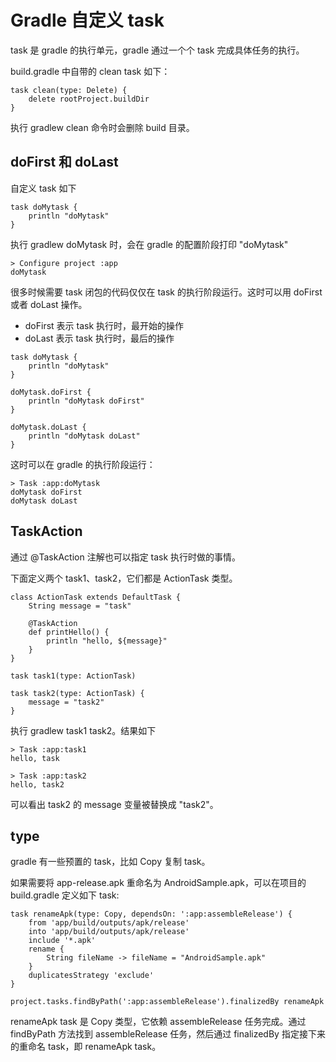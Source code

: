 # Gradle 自定义 task

task 是 gradle 的执行单元，gradle 通过一个个 task 完成具体任务的执行。

build.gradle 中自带的 clean task 如下：

```
task clean(type: Delete) {
    delete rootProject.buildDir
}
```

执行 gradlew clean 命令时会删除 build 目录。

## doFirst 和 doLast

自定义 task 如下

```
task doMytask {
    println "doMytask"
}
```

执行 gradlew doMytask 时，会在 gradle 的配置阶段打印 "doMytask"

```
> Configure project :app
doMytask
```

很多时候需要 task 闭包的代码仅仅在 task 的执行阶段运行。这时可以用 doFirst 或者 doLast 操作。

- doFirst 表示 task 执行时，最开始的操作
- doLast 表示 task 执行时，最后的操作

```
task doMytask {
    println "doMytask"
}

doMytask.doFirst {
    println "doMytask doFirst"
}

doMytask.doLast {
    println "doMytask doLast"
}
```

这时可以在 gradle 的执行阶段运行：

```
> Task :app:doMytask
doMytask doFirst
doMytask doLast
```

## TaskAction

通过 @TaskAction 注解也可以指定 task 执行时做的事情。

下面定义两个 task1、task2，它们都是 ActionTask 类型。

```
class ActionTask extends DefaultTask {
    String message = "task"

    @TaskAction
    def printHello() {
        println "hello, ${message}"
    }
}

task task1(type: ActionTask)

task task2(type: ActionTask) {
    message = "task2"
}
```

执行 gradlew task1 task2。结果如下

```
> Task :app:task1
hello, task

> Task :app:task2
hello, task2
```

可以看出 task2 的 message 变量被替换成 "task2"。

## type

gradle 有一些预置的 task，比如 Copy 复制 task。

如果需要将 app-release.apk 重命名为 AndroidSample.apk，可以在项目的 build.gradle 定义如下 task:

```
task renameApk(type: Copy, dependsOn: ':app:assembleRelease') {
    from 'app/build/outputs/apk/release'
    into 'app/build/outputs/apk/release'
    include '*.apk'
    rename {
        String fileName -> fileName = "AndroidSample.apk"
    }
    duplicatesStrategy 'exclude'
}

project.tasks.findByPath(':app:assembleRelease').finalizedBy renameApk
```

renameApk task 是 Copy 类型，它依赖 assembleRelease 任务完成。通过 findByPath 方法找到 assembleRelease 任务，然后通过 finalizedBy 指定接下来的重命名 task，即 renameApk task。